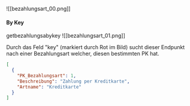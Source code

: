 ![[bezahlungsart_00.png]]

#### By Key
getbezahlungsabykey
![[bezahlungsart_01.png]]

Durch das Feld "key" (markiert durch Rot im Bild) sucht dieser Endpunkt nach einer Bezahlungsart welcher, diesen bestimmten PK hat.

```json  title:"Beispiel Ausgabe"
[
  {
    "PK_Bezahlungsart": 1,
    "Beschreibung": "Zahlung per Kreditkarte",
    "Artname": "Kreditkarte"
  }
]
```